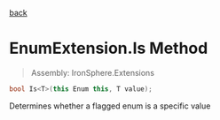 ﻿

[back](/IronSphere.Extensions/types/EnumExtension)

# EnumExtension.Is Method

> Assembly: IronSphere.Extensions

```csharp
bool Is<T>(this Enum this, T value);
```

Determines whether a flagged enum is a specific value

 